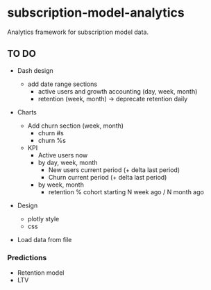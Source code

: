 # subscription-model-analytics
Analytics framework for subscription model data.

## TO DO
- Dash design
    - add date range sections
        - active users and growth accounting (day, week, month)
        - retention (week, month) -> deprecate retention daily

- Charts
    - Add churn section (week, month)
        - churn #s 
        - churn %s
    - KPI
        - Active users now
        - by day, week, month
            - New users current period (+ delta last period)
            - Churn current period (+ delta last period)
        - by week, month
            - retention % cohort starting N week ago / N month ago

- Design
    - plotly style
    - css

- Load data from file

### Predictions
- Retention model
- LTV